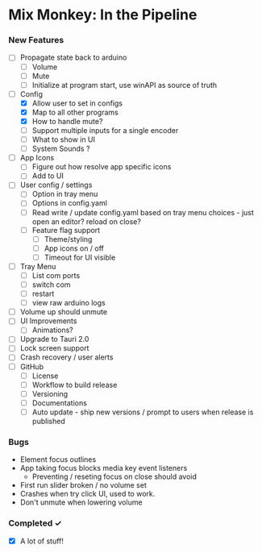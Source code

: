 # Mix Monkey: In the Pipeline

### New Features

- [ ] Propagate state back to arduino
  - [ ] Volume
  - [ ] Mute
  - [ ] Initialize at program start, use winAPI as source of truth
- [ ] Config
  - [x] Allow user to set in configs
  - [x] Map to all other programs
  - [x] How to handle mute?
  - [ ] Support multiple inputs for a single encoder
  - [ ] What to show in UI
  - [ ] System Sounds ?
- [ ] App Icons
  - [ ] Figure out how resolve app specific icons
  - [ ] Add to UI
- [ ] User config / settings
  - [ ] Option in tray menu
  - [ ] Options in config.yaml
  - [ ] Read write / update config.yaml based on tray menu choices - just open an editor? reload on close?
  - [ ] Feature flag support
    - [ ] Theme/styling
    - [ ] App icons on / off
    - [ ] Timeout for UI visible
- [ ] Tray Menu
  - [ ] List com ports
  - [ ] switch com
  - [ ] restart
  - [ ] view raw arduino logs
- [ ] Volume up should unmute
- [ ] UI Improvements
  - [ ] Animations?
- [ ] Upgrade to Tauri 2.0
- [ ] Lock screen support
- [ ] Crash recovery / user alerts
- [ ] GitHub
  - [ ] License
  - [ ] Workflow to build release
  - [ ] Versioning
  - [ ] Documentations
  - [ ] Auto update - ship new versions / prompt to users when release is published

### Bugs

- Element focus outlines
- App taking focus blocks media key event listeners
  - Preventing / reseting focus on close should avoid
- First run slider broken / no volume set
- Crashes when try click UI, used to work.
- Don't unmute when lowering volume

### Completed ✓

- [x] A lot of stuff!
